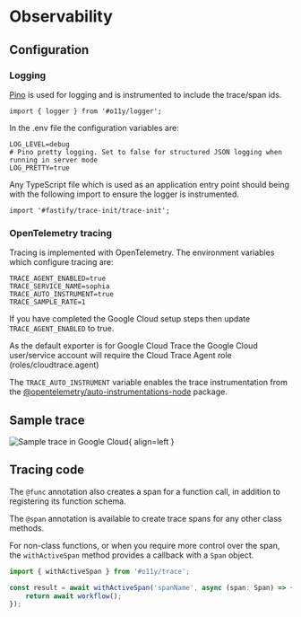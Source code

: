 # Observability

## Configuration
### Logging

[Pino](https://getpino.io/) is used for logging and is instrumented to include the trace/span ids.

`import { logger } from '#o11y/logger';`

In the .env file the configuration variables are:
```
LOG_LEVEL=debug
# Pino pretty logging. Set to false for structured JSON logging when running in server mode
LOG_PRETTY=true
```

Any TypeScript file which is used as an application entry point should being with the following import to ensure the logger is instrumented.

`import '#fastify/trace-init/trace-init';`


### OpenTelemetry tracing

Tracing is implemented with OpenTelemetry. The environment variables which configure tracing are:
```
TRACE_AGENT_ENABLED=true
TRACE_SERVICE_NAME=sophia
TRACE_AUTO_INSTRUMENT=true
TRACE_SAMPLE_RATE=1
```

If you have completed the Google Cloud setup steps then update `TRACE_AGENT_ENABLED` to true.

As the default exporter is for Google Cloud Trace the Google Cloud user/service account will require the Cloud Trace Agent role
(roles/cloudtrace.agent)

The `TRACE_AUTO_INSTRUMENT` variable enables the trace instrumentation from the [@opentelemetry/auto-instrumentations-node](https://www.npmjs.com/package/@opentelemetry/auto-instrumentations-node) package.

<!--If you're not using Google Cloud or another cloud provider with their own tracing service, then we would recommend [Honeycomb](https://www.honeycomb.io/) which has a generous free tier.-->


## Sample trace
![Sample trace in Google Cloud](https://public.trafficguard.ai/nous/trace.png){ align=left }

## Tracing code

The `@func` annotation also creates a span for a function call, in addition to registering its function schema.

The `@span` annotation is available to create trace spans for any other class methods.

For non-class functions, or when you require more control over the span, the `withActiveSpan` method provides a callback with a `Span` object.

```typescript
import { withActiveSpan } from '#o11y/trace';

const result = await withActiveSpan('spanName', async (span: Span) => {
    return await workflow();
});
```
